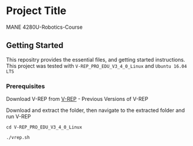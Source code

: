# Project Title
MANE 4280U-Robotics-Course


## Getting Started
This repositry provides the essential files, and getting started instructions.
This project was tested with ```V-REP_PRO_EDU_V3_4_0_Linux``` and ```Ubuntu 16.04 LTS```

### Prerequisites


Download V-REP from [V-REP](http://www.coppeliarobotics.com/previousversions.html) - Previous Versions of V-REP

Download and extract the folder, then navigate to the extracted folder and run V-REP

```cd V-REP_PRO_EDU_V3_4_0_Linux```

```./vrep.sh```
